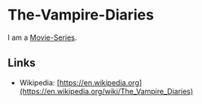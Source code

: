 # The-Vampire-Diaries

I am a [Movie-Series](200300003.md).

## Links

- Wikipedia: [https://en.wikipedia.org](https://en.wikipedia.org/wiki/The_Vampire_Diaries)
